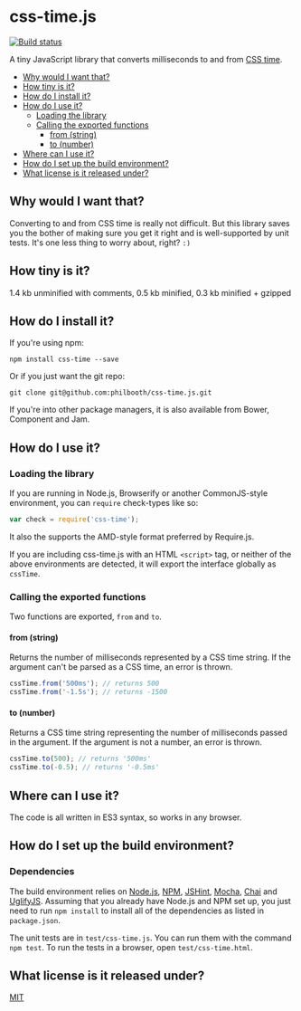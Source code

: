 # css-time.js

[![Build status][ci-image]][ci-status]

A tiny JavaScript library
that converts milliseconds
to and from [CSS time][csstime].

* [Why would I want that?](#why-would-i-want-that)
* [How tiny is it?](#how-tiny-is-it)
* [How do I install it?](#how-do-i-install-it)
* [How do I use it?](#how-do-i-use-it)
  * [Loading the library](#loading-the-library)
  * [Calling the exported functions](#calling-the-exported-functions)
    * [from (string)](#from-string)
	* [to (number)](#to-number)
* [Where can I use it?](#where-can-i-use-it)
* [How do I set up the build environment?](#how-do-i-set-up-the-build-environment)
* [What license is it released under?](#what-license-is-it-released-under)

## Why would I want that?

Converting to and from CSS time
is really not difficult.
But this library
saves you the bother
of making sure
you get it right
and is well-supported
by unit tests.
It's one less thing
to worry about,
right? `:)`

## How tiny is it?

1.4 kb unminified with comments, 0.5 kb minified, 0.3 kb minified + gzipped

## How do I install it?

If you're using npm:

```
npm install css-time --save
```

Or if you just want the git repo:

```
git clone git@github.com:philbooth/css-time.js.git
```

If you're into
other package managers,
it is also available
from Bower, Component and Jam.

## How do I use it?

### Loading the library

If you are running in
Node.js,
Browserify
or another CommonJS-style
environment,
you can `require`
check-types like so:

```javascript
var check = require('css-time');
```

It also the supports
the AMD-style format
preferred by Require.js.

If you are
including css-time.js
with an HTML `<script>` tag,
or neither of the above environments
are detected,
it will export the interface globally as `cssTime`.

### Calling the exported functions

Two functions are exported, `from` and `to`.

#### from (string)

Returns the number of milliseconds
represented by a CSS time string.
If the argument
can't be parsed
as a CSS time,
an error is thrown.

```js
cssTime.from('500ms'); // returns 500
cssTime.from('-1.5s'); // returns -1500
```

#### to (number)

Returns a CSS time string
representing the number of milliseconds
passed in the argument.
If the argument
is not a number,
an error is thrown.

```js
cssTime.to(500); // returns '500ms'
cssTime.to(-0.5); // returns '-0.5ms'
```

## Where can I use it?

The code
is all written in
ES3 syntax,
so works in any browser.

## How do I set up the build environment?

### Dependencies

The build environment relies on
[Node.js][node],
[NPM],
[JSHint],
[Mocha],
[Chai] and
[UglifyJS].
Assuming that you already have Node.js and NPM set up,
you just need to run `npm install` to
install all of the dependencies as listed in `package.json`.

The unit tests are in `test/css-time.js`.
You can run them with the command `npm test`.
To run the tests in a browser,
open `test/css-time.html`.

## What license is it released under?

[MIT][license]

[ci-image]: https://secure.travis-ci.org/philbooth/css-time.js.png
[ci-status]: http://travis-ci.org/#!/philbooth/css-time.js
[csstime]: http://www.w3.org/TR/css3-values/#time
[node]: http://nodejs.org/
[npm]: https://npmjs.org/
[jshint]: https://github.com/jshint/node-jshint
[mocha]: http://mochajs.org/
[chai]: http://chaijs.com/
[uglifyjs]: https://github.com/mishoo/UglifyJS
[license]: https://github.com/philbooth/css-time.js/blob/master/COPYING

